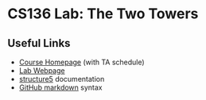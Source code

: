 # CS136 Lab: The Two Towers

## Useful Links
 * [Course Homepage](https://williams-cs.github.io/cs136-s21-www/index.html) (with TA schedule)
 * [Lab Webpage](https://williams-cs.github.io/cs136-s21-www/labs/two-towers.html)
 * [structure5](http://www.cs.williams.edu/~bailey/JavaStructures/doc/structure5/index.html) documentation
 * [GitHub markdown](https://guides.github.com/features/mastering-markdown/) syntax
